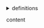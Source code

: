 <details>
<summary>definitions</summary>

## bot
A computer program that acts for the user and by the user
in relationship with the agency -
telegram - a freeware instant messaging service.
Agency requests initiated by the end user
are passed to the bot for servicing.

## multibot
Multiple bots running on the same machine, compose a multibot.
These bots serve the same purpose, share codebase and
often run in a single (asynchroneous) process.
Requests are distributed to the separate data stores.
Rarely data is shared, for the only purpose of avoiding
agency limits (content rules).

## masterbot
Masterbot acts as a bot supervisor.
It creates, deletes, starts, stops and manages other bots.

</details>


[//]: # (fold start{{{)

content

[//]: # (}}})

